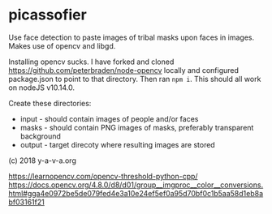 # picassofier

Use face detection to paste images of tribal masks upon faces in images. Makes use of opencv and libgd.

Installing opencv sucks. I have forked and cloned https://github.com/peterbraden/node-opencv locally and configured package.json to point to that directory. Then ran `npm i`. This should all work on nodeJS v10.14.0.

Create these directories:

- input - should contain images of people and/or faces
- masks - should contain PNG images of masks, preferably transparent background
- output - target direcoty where resulting images are stored

(c) 2018 y-a-v-a.org


https://learnopencv.com/opencv-threshold-python-cpp/
https://docs.opencv.org/4.8.0/d8/d01/group__imgproc__color__conversions.html#gga4e0972be5de079fed4e3a10e24ef5ef0a95d70bf0c1b5aa58d1eb8abf03161f21